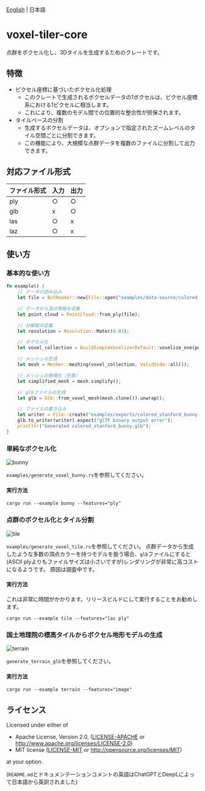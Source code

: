 [English](README.md) | 日本語

# voxel-tiler-core

点群をボクセル化し、3Dタイルを生成するためのクレートです。

## 特徴

+ ピクセル座標に基づいたボクセル化処理
    + このクレートで生成されるボクセルデータの1ボクセルは、ピクセル座標系における1ピクセルに相当します。
    + これにより、複数のモデル間での位置的な整合性が担保されます。
+ タイルベースの分割
    + 生成するボクセルデータは、オプションで指定されたズームレベルのタイル空間ごとに分割できます。
    + この機能により、大規模な点群データを複数のファイルに分割して出力できます。

## 対応ファイル形式

| ファイル形式 | 入力 | 出力 |
|--------|----|----|
| ply    | ○  | ○  |
| glb    | x  | ○  |
| las    | ○  | x  |
| laz    | ○  | x  |

## 使い方

### 基本的な使い方

```rust 
fn example() {
    // データの読み込み
    let file = BufReader::new(File::open("examples/data-source/colored_stanford_bunny.ply").unwrap());

    // データから頂点情報を収集
    let point_cloud = PointCloud::from_ply(file);

    // 分解能の定義
    let resolution = Resolution::Mater(0.03);

    // ボクセル化
    let voxel_collection = BuildSimpleVoxelizerDefault::voxelize_one(point_cloud, resolution);

    // メッシュの生成
    let mesh = Mesher::meshing(voxel_collection, ValidSide::all());

    // メッシュの簡略化（任意）
    let simplified_mesh = mesh.simplify();

    // glbファイルの生成
    let glb = Glb::from_voxel_mesh(mesh.clone()).unwrap();

    // ファイルの書き込み
    let writer = File::create("examples/exports/colored_stanford_bunny.glb").expect("I/O error");
    glb.to_writer(writer).expect("glTF binary output error");
    println!("Generated colored_stanford_bunny.glb");
}
```

### 単純なボクセル化

![bunny](https://github.com/user-attachments/assets/9e376fe3-8c39-44f8-8f7a-56e0aaf76a31)

`examples/generate_voxel_bunny.rs`を参照してください。

#### 実行方法

```shell
cargo run --example bunny --features="ply"
```

### 点群のボクセル化とタイル分割

![tile](https://github.com/user-attachments/assets/a17ea91e-47f1-469f-9bfa-c32f2b6c0fe6)

`examples/generate_voxel_tile.rs`を参照してください。
点群データから生成したような多数の頂点カラーを持つモデルを扱う場合、`glb`ファイルにすると(ASCII
plyよりもファイルサイズは小さいですが)レンダリングが非常に高コストになるようです。
原因は調査中です。

#### 実行方法

これは非常に時間がかかります。リリースビルドにして実行することをお勧めします。

```shell
cargo run --example tile --features="las ply"
```

### 国土地理院の標高タイルからボクセル地形モデルの生成

![terrain](https://github.com/user-attachments/assets/229b83ca-aa93-4942-8a61-8a0681be43d6)

`generate_terrain_glb`を参照してください。

#### 実行方法

```shell
cargo run --example terrain --features="image"
```

## ライセンス

Licensed under either of

+ Apache License, Version 2.0, ([LICENSE-APACHE](../vec-x-rs/LICENSE-APACHE)
  or http://www.apache.org/licenses/LICENSE-2.0)
+ MIT license ([LICENSE-MIT](../vec-x-rs/LICENSE-MIT) or http://opensource.org/licenses/MIT)

at your option.

(`README.md`とドキュメンテーションコメントの英語はChatGPTとDeepLによって日本語から英訳されました)
